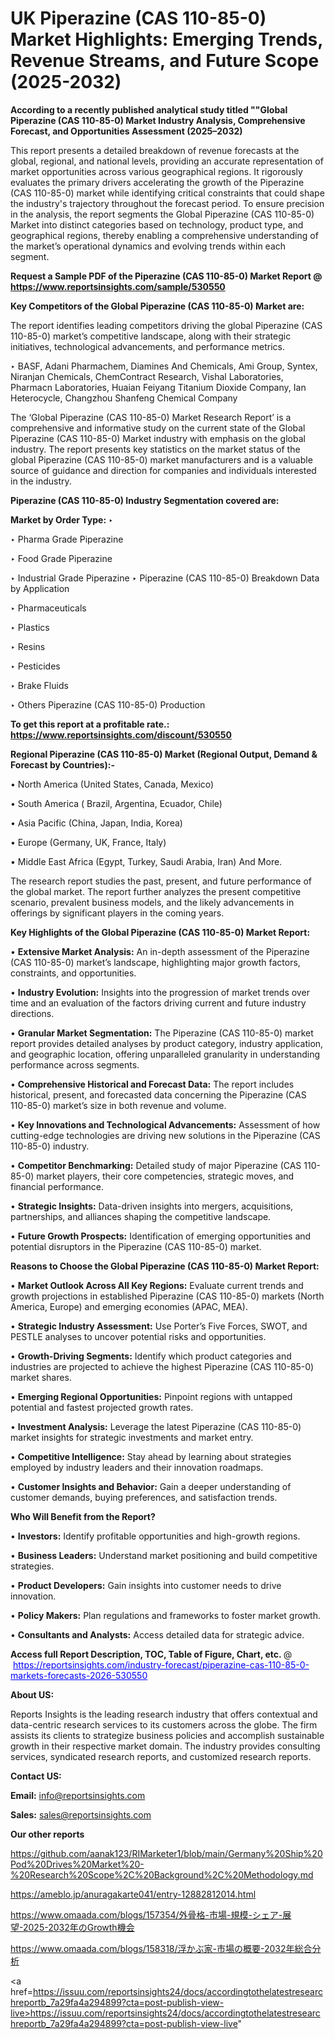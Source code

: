 # UK Piperazine (CAS 110-85-0) Market Highlights: Emerging Trends, Revenue Streams, and Future Scope (2025-2032)

<strong>According to a recently published analytical study titled ""Global Piperazine (CAS 110-85-0) Market Industry Analysis, Comprehensive Forecast, and Opportunities Assessment (2025–2032)</strong>

This report presents a detailed breakdown of revenue forecasts at the global, regional, and national levels, providing an accurate representation of market opportunities across various geographical regions. It rigorously evaluates the primary drivers accelerating the growth of the Piperazine (CAS 110-85-0) market while identifying critical constraints that could shape the industry's trajectory throughout the forecast period. To ensure precision in the analysis, the report segments the Global Piperazine (CAS 110-85-0) Market into distinct categories based on technology, product type, and geographical regions, thereby enabling a comprehensive understanding of the market’s operational dynamics and evolving trends within each segment.

<strong>Request a Sample PDF of the Piperazine (CAS 110-85-0) Market Report </strong><strong>@<a href=https://www.reportsinsights.com/sample/530550 style=color:#0000ff;> https://www.reportsinsights.com/sample/530550</a></strong></font>

<strong>Key Competitors of the Global Piperazine (CAS 110-85-0) Market are:</strong>

The report identifies leading competitors driving the global Piperazine (CAS 110-85-0) market’s competitive landscape, along with their strategic initiatives, technological advancements, and performance metrics.

‣ BASF, Adani Pharmachem, Diamines And Chemicals, Ami Group, Syntex, Niranjan Chemicals, ChemContract Research, Vishal Laboratories, Pharmacn Laboratories, Huaian Feiyang Titanium Dioxide Company, Ian Heterocycle, Changzhou Shanfeng Chemical Company

The ‘Global Piperazine (CAS 110-85-0) Market Research Report’ is a comprehensive and informative study on the current state of the Global Piperazine (CAS 110-85-0) Market industry with emphasis on the global industry. The report presents key statistics on the market status of the global Piperazine (CAS 110-85-0) market manufacturers and is a valuable source of guidance and direction for companies and individuals interested in the industry.

<strong>Piperazine (CAS 110-85-0) Industry Segmentation covered are:</strong>

<strong>Market by Order Type: </strong>
‣ 

‣ Pharma Grade Piperazine

‣ Food Grade Piperazine

‣ Industrial Grade Piperazine
‣ Piperazine (CAS 110-85-0) Breakdown Data by Application

‣ Pharmaceuticals

‣ Plastics

‣ Resins

‣ Pesticides

‣ Brake Fluids

‣ Others
Piperazine (CAS 110-85-0) Production

<strong>To get this report at a profitable rate.: <a href=https://www.reportsinsights.com/discount/530550 style=color:#0000ff;>https://www.reportsinsights.com/discount/530550</a></strong></font>

<strong>Regional Piperazine (CAS 110-85-0) Market (Regional Output, Demand &amp; Forecast by Countries):-</strong>

• North America (United States, Canada, Mexico)

• South America ( Brazil, Argentina, Ecuador, Chile)

• Asia Pacific (China, Japan, India, Korea)

• Europe (Germany, UK, France, Italy)

• Middle East Africa (Egypt, Turkey, Saudi Arabia, Iran) And More.

The research report studies the past, present, and future performance of the global market. The report further analyzes the present competitive scenario, prevalent business models, and the likely advancements in offerings by significant players in the coming years.

<strong>Key Highlights of the Global Piperazine (CAS 110-85-0) Market Report:</strong>

• <strong>Extensive Market Analysis:</strong> An in-depth assessment of the Piperazine (CAS 110-85-0) market’s landscape, highlighting major growth factors, constraints, and opportunities.

• <strong>Industry Evolution:</strong> Insights into the progression of market trends over time and an evaluation of the factors driving current and future industry directions.

• <strong>Granular Market Segmentation:</strong> The Piperazine (CAS 110-85-0) market report provides detailed analyses by product category, industry application, and geographic location, offering unparalleled granularity in understanding performance across segments.

• <strong>Comprehensive Historical and Forecast Data:</strong> The report includes historical, present, and forecasted data concerning the Piperazine (CAS 110-85-0) market’s size in both revenue and volume.

• <strong>Key Innovations and Technological Advancements:</strong> Assessment of how cutting-edge technologies are driving new solutions in the Piperazine (CAS 110-85-0) industry.

• <strong>Competitor Benchmarking:</strong> Detailed study of major Piperazine (CAS 110-85-0) market players, their core competencies, strategic moves, and financial performance.

• <strong>Strategic Insights:</strong> Data-driven insights into mergers, acquisitions, partnerships, and alliances shaping the competitive landscape.

• <strong>Future Growth Prospects:</strong> Identification of emerging opportunities and potential disruptors in the Piperazine (CAS 110-85-0) market.

<strong>Reasons to Choose the Global Piperazine (CAS 110-85-0) Market Report:</strong>

• <strong>Market Outlook Across All Key Regions:</strong> Evaluate current trends and growth projections in established Piperazine (CAS 110-85-0) markets (North America, Europe) and emerging economies (APAC, MEA).

• <strong>Strategic Industry Assessment:</strong> Use Porter’s Five Forces, SWOT, and PESTLE analyses to uncover potential risks and opportunities.

• <strong>Growth-Driving Segments:</strong> Identify which product categories and industries are projected to achieve the highest Piperazine (CAS 110-85-0) market shares.

• <strong>Emerging Regional Opportunities:</strong> Pinpoint regions with untapped potential and fastest projected growth rates.

• <strong>Investment Analysis:</strong> Leverage the latest Piperazine (CAS 110-85-0) market insights for strategic investments and market entry.

• <strong>Competitive Intelligence:</strong> Stay ahead by learning about strategies employed by industry leaders and their innovation roadmaps.

• <strong>Customer Insights and Behavior:</strong> Gain a deeper understanding of customer demands, buying preferences, and satisfaction trends.

<strong>Who Will Benefit from the Report?</strong>

• <strong>Investors:</strong> Identify profitable opportunities and high-growth regions.

• <strong>Business Leaders:</strong> Understand market positioning and build competitive strategies.

• <strong>Product Developers:</strong> Gain insights into customer needs to drive innovation.

• <strong>Policy Makers:</strong> Plan regulations and frameworks to foster market growth.

• <strong>Consultants and Analysts:</strong> Access detailed data for strategic advice.
</ul>
<strong>Access full Report Description, TOC, Table of Figure, Chart, etc. </strong>@  <a href=https://reportsinsights.com/industry-forecast/piperazine-cas-110-85-0-markets-forecasts-2026-530550 style=color:#0000ff;>https://reportsinsights.com/industry-forecast/piperazine-cas-110-85-0-markets-forecasts-2026-530550</a></font>

<strong><strong>About US</strong>:</strong>

Reports Insights is the leading research industry that offers contextual and data-centric research services to its customers across the globe. The firm assists its clients to strategize business policies and accomplish sustainable growth in their respective market domain. The industry provides consulting services, syndicated research reports, and customized research reports.

<strong>Contact US:</strong>

<p class=""""><b>Email:</b> <a href=mailto:info@reportsinsights.com>info@reportsinsights.com</a></p>
<p class=""""><b>Sales:</b> <a href=mailto:sales@reportsinsights.com>sales@reportsinsights.com</a></p>

<strong>Our other reports</strong>

<a href=https://github.com/aanak123/RIMarketer1/blob/main/Germany%20Ship%20Pod%20Drives%20Market%20-%20Research%20Scope%2C%20Background%2C%20Methodology.md>https://github.com/aanak123/RIMarketer1/blob/main/Germany%20Ship%20Pod%20Drives%20Market%20-%20Research%20Scope%2C%20Background%2C%20Methodology.md</a>

<a href=https://ameblo.jp/anuragakarte041/entry-12882812014.html>https://ameblo.jp/anuragakarte041/entry-12882812014.html</a>

<a href=https://www.omaada.com/blogs/157354/外骨格-市場-規模-シェア-展望-2025-2032年のGrowth機会>https://www.omaada.com/blogs/157354/外骨格-市場-規模-シェア-展望-2025-2032年のGrowth機会</a>

<a href=https://www.omaada.com/blogs/158318/浮かぶ家-市場の概要-2032年総合分析>https://www.omaada.com/blogs/158318/浮かぶ家-市場の概要-2032年総合分析</a>

<a href=https://issuu.com/reportsinsights24/docs/accordingtothelatestresearchreportb_7a29fa4a294899?cta=post-publish-view-live>https://issuu.com/reportsinsights24/docs/accordingtothelatestresearchreportb_7a29fa4a294899?cta=post-publish-view-live</a>"
